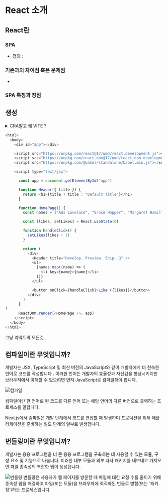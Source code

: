 # React 소개

## React란

### SPA

- 정의 :

### 기존과의 차이점 혹은 문제점

-

### SPA 특징과 장점

## 생성

<details>
      <summary>CRA말고 왜 VITE ?</summary>
      <div markdown="1">

-우선 CRA는 자바스크립트 코드로 구성된 툴인 Webpack을 사용.
자바스크립트는 기본적으로 interpreted 언어이기 때문에 느리다.
코드의 양이 적다면 차이를 느끼기 어려울 수도 있지만, 처리해야 할 코드 양이 방대한 경우에는 그 단점이 확실히 느껴짐.

`create-react-app` (CRA)과 `Vite`는 둘 다 React 애플리케이션을 생성하고 구성하는 도구 하지만 CRA 대신 Vite를 사용하는 이유는 아래와 같음.

1. **빠른 핫 모듈 교체(HMR)**: Vite는 `ESM (ECMAScript Modules)`를 사용하여 모듈을 브라우저에 직접 제공. 이를 통해 전체 페이지 새로 고침 없이 개발자가 수정한 내용을 빠르게 반영할 수 있다.

2. **최적화된 빌드 과정**: Vite는 Rollup을 사용하여 최종 프로덕션 빌드. Rollup은 불필요한 코드를 최대한 제거하는 트리 쉐이킹을 지원하여 최종 번들 크기를 최소화한다. 이것은 CRA가 사용하는 Webpack과 비교할 때 경쟁력이 있다.

3. **프레임워크에 독립적**: Vite는 React 외에도 Vue, Preact, LitElement 등 다양한 프론트엔드 프레임워크를 지원. 그래서 다른 프레임워크로 이동하거나 다양한 프레임워크를 함께 사용해야 할 경우 Vite가 유용할 수 있다.

4. **개발 서버 시작 시간**: Vite의 개발 서버 시작 시간은 CRA보다 빠르다.

5. **외부 플러그인 지원**: Vite는 Rollup 및 ESBuild 플러그인을 지원하므로 개발자가 필요한 기능을 쉽게 확장하고 커스터마이징할 수 있다.

6. **모듈 동적 가져오기 지원**: Vite는 모듈 동적 가져오기를 지원. 필요할 때 코드를 가져오는 능력으로 페이지 로드 속도를 빠르게 할 수 있다.

</div>
</details>

```js
<html>
  <body>
    <div id="app"></div>

    <script src="https://unpkg.com/react@17/umd/react.development.js"></script>
    <script src="https://unpkg.com/react-dom@17/umd/react-dom.development.js"></script>
    <script src="https://unpkg.com/@babel/standalone/babel.min.js"></script>

    <script type="text/jsx">

      const app = document.getElementById("app")

      function Header({ title }) {
        return <h1>{title ? title : "Default title"}</h1>
      }

      function HomePage() {
        const names = ["Ada Lovelace", "Grace Hopper", "Margaret Hamilton"]

        const [likes, setLikes] = React.useState(0)

        function handleClick() {
          setLikes(likes + 1)
        }

        return (
          <div>
            <Header title="Develop. Preview. Ship. 🚀" />
            <ul>
              {names.map((name) => (
                <li key={name}>{name}</li>
              ))}
            </ul>

            <button onClick={handleClick}>Like ({likes})</button>
          </div>
        )
      }
f
      ReactDOM.render(<HomePage />, app)
    </script>
  </body>
</html>
```

그냥 리액트의 모든것

## 컴파일이란 무엇입니까?

개발자는 JSX, TypeScript 및 최신 버전의 JavaScript와 같이 개발자에게 더 친숙한 언어로 코드를 작성합니다 . 이러한 언어는 개발자의 효율성과 자신감을 향상시키지만 브라우저에서 이해할 수 있으려면 먼저 JavaScript로 컴파일해야 합니다.

![컴파일](img/compiling.png)

컴파일이란 한 언어로 된 코드를 다른 언어 또는 해당 언어의 다른 버전으로 출력하는 프로세스를 말합니다.

Next.js에서 컴파일은 개발 단계에서 코드를 편집할 때 발생하며 프로덕션을 위해 애플리케이션을 준비하는 빌드 단계의 일부로 발생합니다.

## 번들링이란 무엇입니까?

개발자는 응용 프로그램을 더 큰 응용 프로그램을 구축하는 데 사용할 수 있는 모듈, 구성 요소 및 기능으로 나눕니다. 이러한 내부 모듈과 외부 타사 패키지를 내보내고 가져오면 파일 종속성의 복잡한 웹이 생성됩니다.

![번들링](img/bundling.png)
번들링은 사용자가 웹 페이지를 방문할 때 파일에 대한 요청 수를 줄이기 위해 종속성 웹을 해결하고 파일(또는 모듈)을 브라우저에 최적화된 번들로 병합(또는 '패키징')하는 프로세스입니다.

